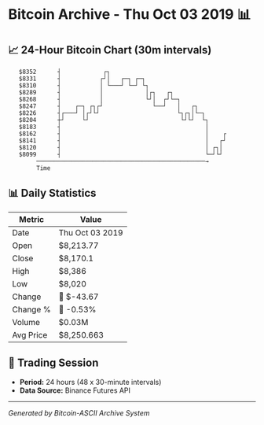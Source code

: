 # Bitcoin Archive - Thu Oct 03 2019 📊

## 📈 24-Hour Bitcoin Chart (30m intervals)

```
   $8352      ┤            ┌┐                                  
   $8331      ┤           ┌┘│   ┌─┐ ┌─┐                        
   $8310      ┤           │ └───┘ └─┘ └┐                       
   $8289      ┤           │            │┌┐   ┌┐                
   $8268      ┤           │            └┘│  ┌┘└─┐              
   $8247      ┤    ┌─┐ ┌┐┌┘              └──┘   │   ┌┐         
   $8226      ┤┌───┘ │┌┘└┘                      └┐┌┐│└─┐       
   $8204      ┼┘     └┘                          └┘└┘  └┐      
   $8183      ┤                                         │      
   $8162      ┤                                         │    ┌ 
   $8141      ┤                                         │   ┌┘ 
   $8120      ┤                                         │ ┌┐│  
   $8099      ┤                                         └─┘└┘  
        ────────────────────────────────────────────────→
        Time
```

## 📊 Daily Statistics

| Metric | Value |
|--------|-------|
| Date | Thu Oct 03 2019 |
| Open | $8,213.77 |
| Close | $8,170.1 |
| High | $8,386 |
| Low | $8,020 |
| Change | 🔴 $-43.67 |
| Change % | 🔴 -0.53% |
| Volume | $0.03M |
| Avg Price | $8,250.663 |

## 📅 Trading Session

- **Period:** 24 hours (48 x 30-minute intervals)
- **Data Source:** Binance Futures API

---
*Generated by Bitcoin-ASCII Archive System*
